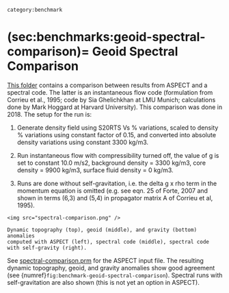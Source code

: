 ```{tags}
category:benchmark
```

(sec:benchmarks:geoid-spectral-comparison)=
Geoid Spectral Comparison
=========================

[This folder](https://github.com/geodynamics/aspect/tree/main/benchmarks/geoid-spectral-comparison)
contains a comparison between results from ASPECT and a spectral code. The latter is an
instantaneous flow code (formulation from Corrieu et al., 1995; code by Sia
Ghelichkhan at LMU Munich; calculations done by Mark Hoggard at Harvard
University). This comparison was done in 2018. The setup for the run is:

1. Generate density field using S20RTS Vs % variations, scaled to density %
variations using constant factor of 0.15, and converted into absolute density
variations using constant 3300 kg/m3.

2. Run instantaneous flow with compressibility turned off, the value of g is
set to constant 10.0 m/s2, background density = 3300 kg/m3, core density =
9900 kg/m3, surface fluid density = 0 kg/m3.

3. Runs are done without self-gravitation, i.e. the delta g x rho term in the
momentum equation is omitted (e.g. see eqn. 25 of Forte, 2007 and shown in
terms (6,3) and (5,4) in propagator matrix A of Corrieu et al, 1995).

```{figure-md} fig:benchmark-geoid-spectral-comparison
<img src="spectral-comparison.png" />

Dynamic topography (top), geoid (middle), and gravity (bottom) anomalies
computed with ASPECT (left), spectral code (middle), spectral code with self-gravity (right).
```

See [spectral-comparison.prm](https://github.com/geodynamics/aspect/blob/main/benchmarks/geoid-spectral-comparison/spectral-comparison.prm)
for the ASPECT input file. The resulting dynamic
topography, geoid, and gravity anomalies show good agreement (see
{numref}`fig:benchmark-geoid-spectral-comparison`).
Spectral runs with self-gravitation are also shown (this is not yet
an option in ASPECT).
